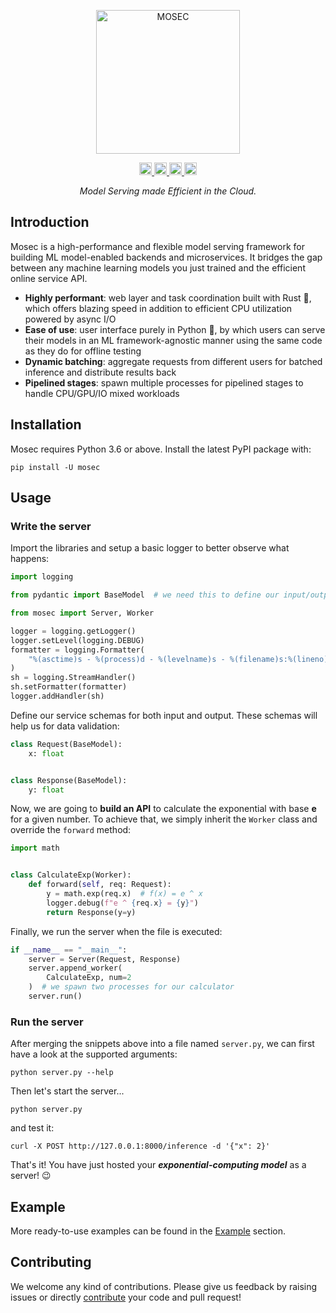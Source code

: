 <p align="center">
  <img src="https://user-images.githubusercontent.com/38581401/134487662-49733d45-2ba0-4c19-aa07-1f43fd35c453.png" height="230" alt="MOSEC" />
</p>

<p align="center">
  <a href="https://pypi.org/project/mosec/">
      <img src="https://badge.fury.io/py/mosec.svg" alt="PyPI version" height="20">
  </a>
  <a href="https://pepy.tech/project/mosec">
      <img src="https://pepy.tech/badge/mosec/month" alt="PyPi Downloads" height="20">
  </a>
  <a href="https://tldrlegal.com/license/apache-license-2.0-(apache-2.0)">
      <img src="https://img.shields.io/pypi/l/mosec" alt="License" height="20">
  </a>
  <a href="https://github.com/mosecorg/mosec/actions/workflows/check.yml?query=workflow%3A%22lint+and+test%22+branch%3Amain">
      <img src="https://github.com/mosecorg/mosec/actions/workflows/check.yml/badge.svg?branch=main" alt="Check status" height="20">
  </a>
</p>

<p align="center">
  <i>Model Serving made Efficient in the Cloud.</i>
</p>


## Introduction
Mosec is a high-performance and flexible model serving framework for building ML model-enabled backends and microservices. It bridges the gap between any machine learning models you just trained and the efficient online service API.

* **Highly performant**: web layer and task coordination built with Rust 🦀, which offers blazing speed in addition to efficient CPU utilization powered by async I/O
* **Ease of use**: user interface purely in Python 🐍, by which users can serve their models in an ML framework-agnostic manner using the same code as they do for offline testing
* **Dynamic batching**: aggregate requests from different users for batched inference and distribute results back
* **Pipelined stages**: spawn multiple processes for pipelined stages to handle CPU/GPU/IO mixed workloads


## Installation
Mosec requires Python 3.6 or above. Install the latest PyPI package with:

    pip install -U mosec


## Usage
### Write the server
Import the libraries and setup a basic logger to better observe what happens:
```python
import logging

from pydantic import BaseModel  # we need this to define our input/output schemas

from mosec import Server, Worker

logger = logging.getLogger()
logger.setLevel(logging.DEBUG)
formatter = logging.Formatter(
    "%(asctime)s - %(process)d - %(levelname)s - %(filename)s:%(lineno)s - %(message)s"
)
sh = logging.StreamHandler()
sh.setFormatter(formatter)
logger.addHandler(sh)
```


Define our service schemas for both input and output. These schemas will help us for data validation:
```python
class Request(BaseModel):
    x: float


class Response(BaseModel):
    y: float
```


Now, we are going to **build an API** to calculate the exponential with base **e** for a given number. To achieve that, we simply inherit the `Worker` class and override the `forward` method:
```python
import math


class CalculateExp(Worker):
    def forward(self, req: Request):
        y = math.exp(req.x)  # f(x) = e ^ x
        logger.debug(f"e ^ {req.x} = {y}")
        return Response(y=y)
```


Finally, we run the server when the file is executed:
```python
if __name__ == "__main__":
    server = Server(Request, Response)
    server.append_worker(
        CalculateExp, num=2
    )  # we spawn two processes for our calculator
    server.run()

```

### Run the server
After merging the snippets above into a file named `server.py`, we can first have a look at the supported arguments:

    python server.py --help

Then let's start the server...

    python server.py

and test it:

    curl -X POST http://127.0.0.1:8000/inference -d '{"x": 2}'

That's it! You have just hosted your ***exponential-computing model*** as a server! 😉

## Example
More ready-to-use examples can be found in the [Example](https://mosecorg.github.io/mosec/example) section.


## Contributing
We welcome any kind of contributions. Please give us feedback by raising issues or directly [contribute](https://mosecorg.github.io/mosec/contributing) your code and pull request!
